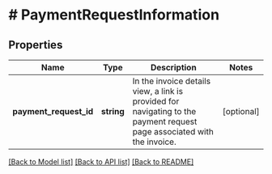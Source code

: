 # # PaymentRequestInformation

## Properties

Name | Type | Description | Notes
------------ | ------------- | ------------- | -------------
**payment_request_id** | **string** | In the invoice details view, a link is provided for navigating to the payment request page associated with the invoice. | [optional]

[[Back to Model list]](../../README.md#models) [[Back to API list]](../../README.md#endpoints) [[Back to README]](../../README.md)
